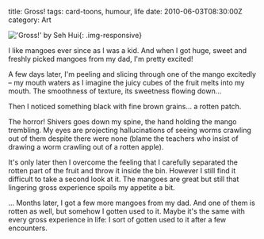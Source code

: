 title: Gross!
tags: card-toons, humour, life
date: 2010-06-03T08:30:00Z
category: Art

!['Gross!' by Seh Hui]({filename}/images/2010/06/gross-small.jpg){: .img-responsive}

I like mangoes ever since as I was a kid. And when I got huge, sweet and freshly picked mangoes from my dad, I'm pretty excited!

A few days later, I'm peeling and slicing through one of the mango excitedly – my mouth waters as I imagine the juicy cubes of the fruit melts into my mouth. The smoothness of texture, its sweetness flowing down…

Then I noticed something black with fine brown grains… a rotten patch.

The horror! Shivers goes down my spine, the hand holding the mango trembling. My eyes are projecting hallucinations of seeing worms crawling out of them despite there were none (blame the teachers who insist of drawing a worm crawling out of a rotten apple).

It's only later then I overcome the feeling that I carefully separated the rotten part of the fruit and throw it inside the bin. However I still find it difficult to take a second look at it. The mangoes are great but still that lingering gross experience spoils my appetite a bit.

… Months later, I got a few more mangoes from my dad. And one of them is rotten as well, but somehow I gotten used to it. Maybe it's the same with every gross experience in life: I sort of gotten used to it after a few encounters.
